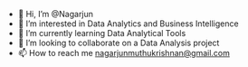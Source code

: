 - 👋 Hi, I’m @Nagarjun
- 👀 I’m interested in Data Analytics and Business Intelligence
- 🌱 I’m currently learning Data Analytical Tools
- 💞️ I’m looking to collaborate on a Data Analysis project
- 📫 How to reach me nagarjunmuthukrishnan@gmail.com



